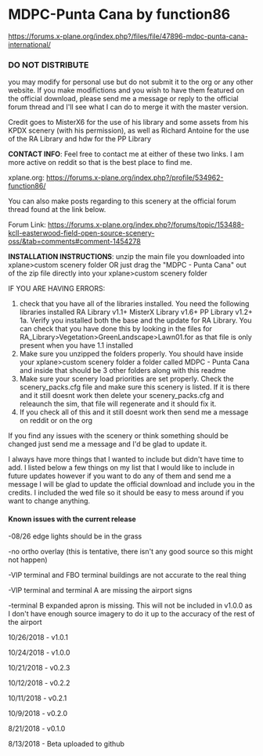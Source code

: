 # MDPC-Punta Cana by function86
https://forums.x-plane.org/index.php?/files/file/47896-mdpc-punta-cana-international/

### DO NOT DISTRIBUTE
you may modify for personal use but do not submit it to the org or any other website. If you make modifictions and you wish to have them featured on the official download, please send me a message or reply to the official forum thread and I'll see what I can do to merge it with the master version. 

Credit goes to MisterX6 for the use of his library and some assets from his KPDX scenery (with his permission), as well as Richard Antoine for the use of the RA Library and hdw for the PP Library

**CONTACT INFO**:
Feel free to contact me at either of these two links. I am more active on reddit so that is the best place to find me. 

xplane.org: https://forums.x-plane.org/index.php?/profile/534962-function86/

You can also make posts regarding to this scenery at the official forum thread found at the link below.

Forum Link: https://forums.x-plane.org/index.php?/forums/topic/153488-kcll-easterwood-field-open-source-scenery-oss/&tab=comments#comment-1454278

**INSTALLATION INSTRUCTIONS**:
unzip the main file you downloaded into xplane>custom scenery folder OR just drag the "MDPC - Punta Cana" out of the zip file directly into your xplane>custom scenery folder

IF YOU ARE HAVING ERRORS:
1. check that you have all of the libraries installed. You need the following libraries installed
	RA Library v1.1+
	MisterX Library v1.6+
	PP Library v1.2+
1a. Verify you installed both the base and the update for RA Library. You can check that you have done this by looking in the files for RA_Library>Vegetation>GreenLandscape>Lawn01.for as that file is only present when you have 1.1 installed
2. Make sure you unzipped the folders properly. You should have inside your xplane>custom scenery folder a folder called MDPC - Punta Cana and inside that should be 3 other folders along with this readme
3. Make sure your scenery load priorities are set properly. Check the scenery_packs.cfg file and make sure this scenery is listed. If it is there and it still doesnt work then delete your scenery_packs.cfg and releaunch the sim, that file will regenerate and it should fix it. 
4. If you check all of this and it still doesnt work then send me a message on reddit or on the org

If you find any issues with the scenery or think something should be changed just send me a message and I'd be glad to update it. 

I always have more things that I wanted to include but didn't have time to add. I listed below a few things on my list that I would like to include in future updates however if you want to do any of them and send me a message I will be glad to update the official download and include you in the credits. I included the wed file so it should be easy to mess around if you want to change anything. 

#### Known issues with the current release

-08/26 edge lights should be in the grass

-no ortho overlay (this is tentative, there isn't any good source so this might not happen)

-VIP terminal and FBO terminal buildings are not accurate to the real thing

-VIP terminal and terminal A are missing the airport signs

-terminal B expanded apron is missing. This will not be included in v1.0.0 as I don't have enough source imagery to do it up to the accuracy of the rest of the airport

10/26/2018 - v1.0.1

10/24/2018 - v1.0.0

10/21/2018 - v0.2.3

10/12/2018 - v0.2.2

10/11/2018 - v0.2.1

10/9/2018 - v0.2.0

8/21/2018 - v0.1.0

8/13/2018 - Beta uploaded to github

